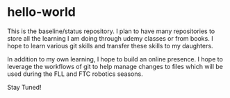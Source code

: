 # hello-world
This is the baseline/status repository. I plan to have many repositories to store all the learning I am doing through udemy classes or from books. I hope to learn various git skills and transfer these skills to my daughters.

In addition to my own learning, I hope to build an online presence. I hope to leverage the workflows of git to help manage changes to files which will be used during the FLL and FTC robotics seasons.

Stay Tuned!
